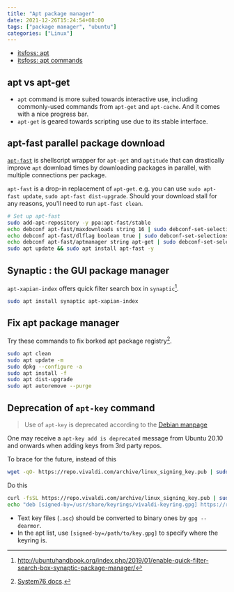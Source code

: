 ```yaml
---
title: "Apt package manager"
date: 2021-12-26T15:24:54+08:00
tags: ["package manager", "ubuntu"]
categories: ["Linux"]
---
```


- [itsfoss: apt](https://itsfoss.com/apt-vs-apt-get-difference/)
- [itsfoss: apt commands](https://itsfoss.com/apt-command-guide/)

<!--more-->

## apt vs apt-get

- `apt` command is more suited towards interactive use, including commonly-used commands from `apt-get` and `apt-cache`. And it comes with a nice progress bar.
- `apt-get` is geared towards scripting use due to its stable interface.

## apt-fast parallel package download

[`apt-fast`](https://github.com/ilikenwf/apt-fast) is shellscript wrapper for `apt-get` and `aptitude` that can drastically improve `apt` download times by downloading packages in parallel, with multiple connections per package.

`apt-fast` is a drop-in replacement of `apt-get`. e.g. you can use `sudo apt-fast update`, `sudo apt-fast dist-upgrade`. Should your download stall for any reasons, you'll need to run `apt-fast clean`.


```bash
# Set up apt-fast
sudo add-apt-repository -y ppa:apt-fast/stable
echo debconf apt-fast/maxdownloads string 16 | sudo debconf-set-selections
echo debconf apt-fast/dlflag boolean true | sudo debconf-set-selections
echo debconf apt-fast/aptmanager string apt-get | sudo debconf-set-selections
sudo apt update && sudo apt install apt-fast -y
```

## Synaptic : the GUI package manager

`apt-xapian-index` offers quick filter search box in `synaptic`[^UbuntuHandBook].

[^UbuntuHandBook]: http://ubuntuhandbook.org/index.php/2019/01/enable-quick-filter-search-box-synaptic-package-manager/

```bash
sudo apt install synaptic apt-xapian-index
```

## Fix apt package manager

Try these commands to fix borked apt package registry[^sys76docs].

[^sys76docs]: [System76 docs](https://support.system76.com/articles/package-manager-pop/).

```bash
sudo apt clean
sudo apt update -m
sudo dpkg --configure -a
sudo apt install -f
sudo apt dist-upgrade
sudo apt autoremove --purge
```

## Deprecation of `apt-key` command

> Use of `apt-key` is deprecated according to the [Debian manpage](https://manpages.debian.org/testing/apt/apt-key.8.en.html)

One may receive a `apt-key add is deprecated` message from Ubuntu 20.10 and onwards when adding keys from 3rd party repos.

To brace for the future, instead of this

```bash
wget -qO- https://repo.vivaldi.com/archive/linux_signing_key.pub | sudo apt-key add -
```

Do this

```bash
curl -fsSL https://repo.vivaldi.com/archive/linux_signing_key.pub | sudo gpg --dearmor -o /usr/share/keyrings/vivaldi-keyring.gpg
echo "deb [signed-by=/usr/share/keyrings/vivaldi-keyring.gpg] https://repo.vivaldi.com/archive/deb/ stable main" | sudo tee /etc/apt/sources.list.d/vivaldi.list > /dev/null
```

- Text key files (`.asc`) should be converted to binary ones by `gpg --dearmor`.
- In the apt list, use `[signed-by=/path/to/key.gpg]` to specify where the keyring is.
